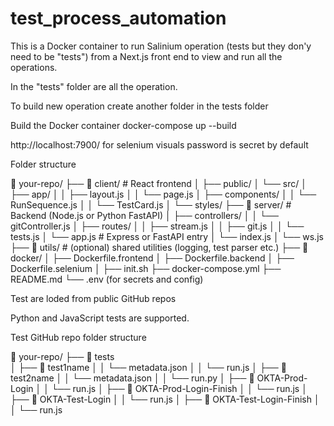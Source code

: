 # test_process_automation

This is a Docker container to run Salinium operation (tests but they don'y need to be "tests") from a Next.js front end to view and run all the operations. 

In the "tests" folder are all the operation.

To build new operation create another folder in the tests folder

Build the Docker container docker-compose up --build

http://localhost:7900/ for selenium visuals password is secret by default

Folder structure 

📁 your-repo/
├── 📁 client/               # React frontend
│   ├── public/
│   └── src/
│       ├── app/
│       │   ├── layout.js
│       │   └── page.js
│       ├── components/
│       │   └── RunSequence.js
│       │   └── TestCard.js
│       └── styles/
├── 📁 server/               # Backend (Node.js or Python FastAPI)
│   ├── controllers/
│   │   └── gitController.js
│   ├── routes/
│   │   ├── stream.js
│   │   ├── git.js
│   │   └── tests.js
│   └── app.js              # Express or FastAPI entry
│   └── index.js
│   └── ws.js      
├── 📁 utils/               # (optional) shared utilities (logging, test parser etc.)
├── 📁 docker/
│   ├── Dockerfile.frontend
│   ├── Dockerfile.backend
│   ├── Dockerfile.selenium
│   ├── init.sh
├── docker-compose.yml
├── README.md
└── .env (for secrets and config)


Test are loded from public GitHub repos

Python and JavaScript tests are supported.

Test GitHub repo folder structure

📁 your-repo/
├── 📁 tests      
│   ├── 📁 test1name
│   │   └── metadata.json
│   │   └── run.js
│   ├── 📁 test2name
│   │   └── metadata.json
│   │   └── run.py
│   ├── 📁 OKTA-Prod-Login
│   │   └── run.js
│   ├── 📁 OKTA-Prod-Login-Finish
│   │   └── run.js
│   ├── 📁 OKTA-Test-Login
│   │   └── run.js
│   ├── 📁 OKTA-Test-Login-Finish
│   │   └── run.js  




